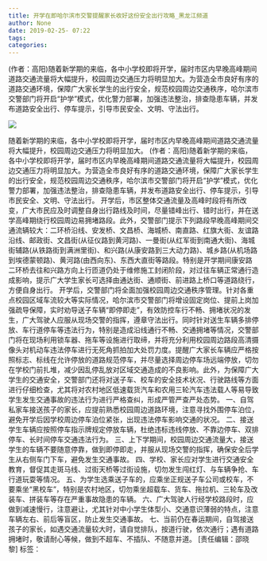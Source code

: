 ```yaml
---
title: 开学在即哈尔滨市交警提醒家长收好这份安全出行攻略_黑龙江频道
author: None
date: 2019-02-25- 07:22
tags: 
categories: 
---
```

(作者：高阳)随着新学期的来临，各中小学校即将开学，届时市区内早晚高峰期间道路交通流量将大幅提升，校园周边交通压力将明显加大。为营造全市良好有序的道路交通环境，保障广大家长学生的出行安全，规范校园周边交通秩序，哈尔滨市交警部门将开启“护学”模式，优化警力部署，加强违法整治，排查隐患车辆，并发布道路安全出行、停车提示，引导市民安全、文明、守法出行。
<!-- more -->
                
<img align="center" border="0" src="http://p2.ifengimg.com/a/2016/0810/204c433878d5cf9size1_w16_h16.png" />
                
            
随着新学期的来临，各中小学校即将开学，届时市区内早晚高峰期间道路交通流量将大幅提升，校园周边交通压力将明显加大。
(作者：高阳)随着新学期的来临，各中小学校即将开学，届时市区内早晚高峰期间道路交通流量将大幅提升，校园周边交通压力将明显加大。为营造全市良好有序的道路交通环境，保障广大家长学生的出行安全，规范校园周边交通秩序，哈尔滨市交警部门将开启“护学”模式，优化警力部署，加强违法整治，排查隐患车辆，并发布道路安全出行、停车提示，引导市民安全、文明、守法出行。
开学后，市区整体交通流量及高峰时段将有所改变，广大市民应及时调整自身出行路线及时间，尽量错峰出行、错时出行，并在送学高峰期绕行校园周边易拥堵路段。此外，交警部门提示下列路段早晚高峰期间交通流辆较大：二环桥沿线、安发桥、文昌桥、海城桥、南直路、红旗大街、友谊路沿线、邮政街、文昌街(从征仪路到黄河路)、一曼街(从红军街到南通大街)、海城街辅路(从铁路街到满洲里街)、和兴路(从康安路到三大动力路)、城乡路(从机场路到埃德蒙顿路)、黄河路(由西向东)、东西大直街等路段。特别是开学期间康安路二环桥去往和兴路方向上行匝道仍处于维修施工封闭阶段，对过往车辆正常通行造成影响，提示广大学生家长可选择由通达街、通顺街、前进路上桥口等道路绕行，方便自身出行。
开学后，交警部门将全面加强校园周边交通秩序管理。针对各重点校园区域车流较大等实际情况，哈尔滨市交警部门将增设固定岗位、提前上岗加强疏导保障，实时劝导送子车辆“即停即走”，有效防控车行不畅、拥堵状况的发生，广大驾驶人应服从现场交警的指挥，遵章守法出行。同时针对送生车辆多排停放、车行道停车等违法行为，特别是造成沿线通行不畅、交通拥堵等情况，交警部门将在现场利用锁车器、拖车等设施进行取缔，并将充分利用校园周边路段高清摄像头对机动车违法停车进行无死角抓拍加大处罚力度。提醒广大家长车辆应严格按照标志、标线在允许停放的道路规范停车，并尽量选择周边停车场远端停放，切勿在学校门前扎堆，减少因乱停乱放对区域交通造成的不良影响。此外，为保障广大学生的交通安全，交警部门还将对送子车、校车的安全技术状况、行驶路线等方面进行仔细检查，尤其将对农村地区低速载货汽车和农用三轮汽车违法载人等易导致学生发生交通事故的违法行为进行严格查纠，形成严管严查严处态势。
一、自驾私家车接送孩子的家长，应提前熟悉校园周边道路环境，注意寻找外围停车泊位，避免开学后因学校周边停车泊位紧张，出现违法停车影响交通的状况。
二、接送学生车辆应按照停车指示牌规定停放车辆，杜绝违标违线停放、不靠边停车、双排停车、长时间停车交通违法行为。
三、上下学期间，校园周边交通流量大，接送学生的车辆不要随意停靠，做到即停即走，并服从现场交警的指挥，确保安全后学生从右侧车门下车，避免发生交通事故。
四、学校、家长应对学生进行交通安全教育，督促其走斑马线、过街天桥等过街设施，切勿发生闯红灯、与车辆争抢、车行道玩耍等情况。
五、为学生选乘送子车的，应乘坐正规送子车公司或校车，不要乘坐“黑校车”，特别是农村地区，切勿乘坐超载车、货车、拖拉机、三轮车及改装车、拼装车等存在严重事故隐患的车辆。
六、广大驾驶人行经学校路段时，应做到减速慢行，注意避让，尤其针对中小学生体型小、交通意识薄弱的特点，注意车辆左右、前后等盲区，防止发生交通事故。
七、当前仍在春运期间，自驾接送孩子的家长，如遇交通流量较大时，请自觉排队，按道行驶，依次通行；遇有道路拥堵时，敬请耐心等候，做到不超车、不插队、不随意并道。
[责任编辑：邵晓黎]
标签：
 
             
